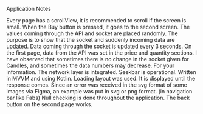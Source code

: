 Application Notes

Every page has a scrollView, it is recommended to scroll if the screen is small.
When the Buy button is pressed, it goes to the second screen.
The values ​​coming through the API and socket are placed randomly. The purpose is to show that the socket and suddenly incoming data are updated.
Data coming through the socket is updated every 3 seconds.
On the first page, data from the API was set in the price and quantity sections.
I have observed that sometimes there is no change in the socket given for Candles, and sometimes the data numbers may decrease. For your information.
The network layer is integrated.
Seekbar is operational.
Written in MVVM and using Kotlin.
Loading layout was used. It is displayed until the response comes.
Since an error was received in the svg format of some images via Figma, an example was put in svg or png format. (in navigation bar like Fabs)
Null checking is done throughout the application.
The back button on the second page works.
